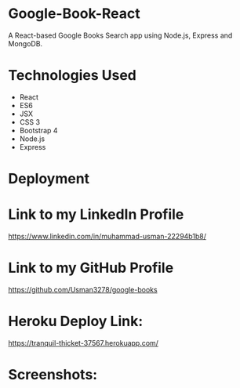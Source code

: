 # Google-Book-React

A React-based Google Books Search app using Node.js, Express and MongoDB.

# Technologies Used

* React
* ES6
* JSX
* CSS 3
* Bootstrap 4
* Node.js
* Express

# Deployment

# Link to my LinkedIn Profile
https://www.linkedin.com/in/muhammad-usman-22294b1b8/

# Link to my GitHub Profile
https://github.com/Usman3278/google-books

# Heroku Deploy Link: 
https://tranquil-thicket-37567.herokuapp.com/

# Screenshots:

